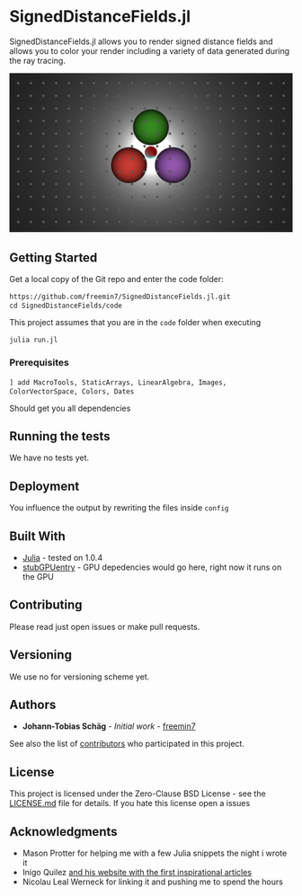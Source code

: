 # SignedDistanceFields.jl

SignedDistanceFields.jl allows you to render signed distance fields and allows you to color your render including a variety of data generated during the ray tracing.

![Written in Julia](https://raw.githubusercontent.com/freemin7/SignedDistanceFields.jl/master/results/myPic-27-Jul-2019-14%3A15%3A35.png)


## Getting Started

Get a local copy of the Git repo and enter the code folder:
```
https://github.com/freemin7/SignedDistanceFields.jl.git
cd SignedDistanceFields/code
```
This project assumes that you are in the ```code``` folder when executing
```
julia run.jl
```

### Prerequisites

```
] add MacroTools, StaticArrays, LinearAlgebra, Images, ColorVectorSpace, Colors, Dates
```
Should get you all dependencies


## Running the tests

We have no tests yet.


## Deployment

You influence the output by rewriting the files inside ```config```

## Built With

* [Julia](https://julialang.org/) - tested on 1.0.4
* [stubGPUentry]() - GPU depedencies would go here, right now it runs on the GPU

## Contributing

Please read just open issues or make pull requests.

## Versioning

We use no for versioning scheme yet. 

## Authors

* **Johann-Tobias Schäg** - *Initial work* - [freemin7](https://github.com/freemin7)

See also the list of [contributors](https://github.com/freemin7/SignedDistanceFields.jl/graphs/contributors) who participated in this project.

## License

This project is licensed under the Zero-Clause BSD License - see the [LICENSE.md](LICENSE.md) file for details. If you hate this license open a issues

## Acknowledgments

* Mason Protter for helping me with a few Julia snippets the night i wrote it
* Inigo Quilez [and his website with the first inspirational articles](https://iquilezles.org/index.html)
* Nicolau Leal Werneck for linking it and pushing me to spend the hours


